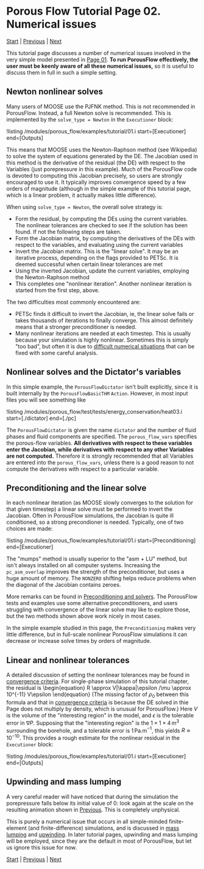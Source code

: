 # Porous Flow Tutorial Page 02.  Numerical issues

[Start](/porous_flow/tutorial_00.md) |
[Previous](/porous_flow/tutorial_01.md) |
[Next](/porous_flow/tutorial_03.md)

This tutorial page discusses a number of numerical issues involved in the very simple model presented in [Page 01](/porous_flow/tutorial_01.md).  **To run PorousFlow effectively, the user must be keenly aware of all these numerical issues,** so it is useful to discuss them in full in such a simple setting.

## Newton nonlinear solves

Many users of MOOSE use the PJFNK method.  This is not recommended in PorousFlow.  Instead, a full Newton solve is recommended.  This is implemented by the `solve_type = Newton` in the `Executioner` block:

!listing /modules/porous_flow/examples/tutorial/01.i start=[Executioner] end=[Outputs]

This means that MOOSE uses the Newton-Raphson method (see Wikipedia) to solve the system of equations generated by the DE.  The Jacobian used in this method is the derivative of the residual (the DE) with respect to the Variables (just porepressure in this example).  Much of the PorousFlow code is devoted to computing this Jacobian precisely, so users are strongly encouraged to use it.  It typically improves convergence speed by a few orders of magnitude (although in the simple example of this tutorial page, which is a linear problem, it actually makes little difference).

When using `solve_type = Newton`, the overall solve strategy is:

 - Form the residual, by computing the DEs using the current variables.  The nonlinear tolerances are checked to see if the solution has been found.  If not the following steps are taken.
 - Form the Jacobian matrix, by computing the derivatives of the DEs with respect to the variables, and evaluating using the current variables
 - Invert the Jacobian matrix.  This is the "linear solve".  It may be an iterative process, depending on the flags provided to PETSc.  It is deemed successful when certain linear tolerances are met
 - Using the inverted Jacobian, update the current variables, employing the Newton-Raphson method
 - This completes one "nonlinear iteration".  Another nonlinear iteration is started from the first step, above.

The two difficulties most commonly encountered are:

 - PETSc finds it difficult to invert the Jacobian, ie, the linear solve fails or takes thousands of iterations to finally converge.  This almost definitely means that a stronger preconditioner is needed.
 - Many nonlinear iterations are needed at each timestep.  This is usually because your simulation is highly nonlinear.  Sometimes this is simply "too bad", but often it is due to [difficult numerical situations](/porous_flow/nonlinear_convergence_problems.md) that can be fixed with some careful analysis.


## Nonlinear solves and the Dictator's variables

In this simple example, the `PorousFlowDictator` isn't built explicitly, since it is built internally by the `PorousFlowBasicTHM` `Action`.  However, in most input files you will see something like

!listing /modules/porous_flow/test/tests/energy_conservation/heat03.i start=[./dictator] end=[./pc]

The `PorousFlowDictator` is given the name `dictator` and the number of fluid phases and fluid components are specified.  The `porous_flow_vars` specifies the porous-flow variables.  **All derivatives with respect to these variables enter the Jacobian, while derivatives with respect to any other Variables are not computed.**  Therefore it is strongly recommended that all Variables are entered into the `porous_flow_vars`, unless there is a good reason to not compute the derivatives with respect to a particular variable.

## Preconditioning and the linear solve

In each nonlinear iteration (as MOOSE slowly converges to the solution for that given timestep) a linear solve must be performed to invert the Jacobian.  Often in PorousFlow simulations, the Jacobian is quite ill conditioned, so a strong precondioner is needed.  Typically, one of two choices are made:

!listing /modules/porous_flow/examples/tutorial/01.i start=[Preconditioning] end=[Executioner]

The "mumps" method is usually superior to the "asm + LU" method, but isn't always installed on all computer systems.  Increasing the `pc_asm_overlap` improves the strength of the preconditioner, but uses a huge amount of memory.  The `NONZERO` shifting helps reduce problems when the diagonal of the Jacobian contains zeroes.

More remarks can be found in [Preconditioning and solvers](/porous_flow/solvers.md).  The PorousFlow tests and examples use some alternative preconditioners, and users struggling with convergence of the linear solve may like to explore those, but the two methods shown above work nicely in most cases.

In the simple example studied in this page, the `Preconditioning` makes very little difference, but in full-scale nonlinear PorousFlow simulations it can decrease or increase solve times by orders of magnitude.

## Linear and nonlinear tolerances

A detailed discussion of setting the nonlinear tolerances may be found in [convergence criteria](/porous_flow/convergence.md).  For single-phase simulation of this tutorial chapter, the residual is
\begin{equation}
R \approx V|\kappa|\epsilon /\mu \approx 10^{-11} V\epsilon
\end{equation}
(The missing factor of $\rho_{0}$ between this formula and that in [convergence criteria](/porous_flow/convergence.md) is because the DE solved in thie Page does not multiply by density, which is unusual for PorousFlow.)  Here $V$ is the volume of the "interesting region" in the model, and $\epsilon$ is the tolerable error in $\nabla P$.  Supposing that the "interesting region" is the $1\times 1\times 4\,$m$^{3}$ surrounding the borehole, and a tolerable error is 1$\,$Pa.m$^{-1}$, this yields $R\approx 10^{-10}$.  This provides a rough estimate for the nonlinear residual in the `Executioner` block:

!listing /modules/porous_flow/examples/tutorial/01.i start=[Executioner] end=[Outputs]

## Upwinding and mass lumping

A very careful reader will have noticed that during the simulation the porepressure falls below its initial value of 0: look again at the scale on the resulting animation shown in [Previous](/porous_flow/tutorial_01.md).  This is completely unphysical.

This is purely a numerical issue that occurs in all simple-minded finite-element (and finite-difference) simulations, and is discussed in [mass lumping](/porous_flow/mass_lumping.md) and [upwinding](/porous_flow/upwinding.md).  In later tutorial pages, upwinding and mass lumping will be employed, since they are the default in most of PorousFlow, but let us ignore this issue for now.

[Start](/porous_flow/tutorial_00.md) |
[Previous](/porous_flow/tutorial_01.md) |
[Next](/porous_flow/tutorial_03.md)
